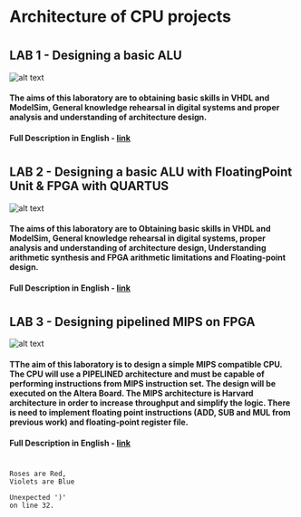 # Architecture of CPU projects
#

## LAB 1 - Designing a basic ALU
![alt text](https://image.ibb.co/kY92CS/1.png)
#### The aims of this laboratory are to obtaining basic skills in VHDL and ModelSim, General knowledge rehearsal in digital systems and proper analysis and understanding of architecture design.
#### Full Description in English - <a href="https://github.com/MaorAssayag/Architecture-of-CPU-projects/blob/master/Designing%20a%20basic%20ALU/readme.pdf">link</a>
#

## LAB 2 - Designing a basic ALU with FloatingPoint Unit & FPGA with QUARTUS
![alt text](https://github.com/MaorAssayag/Architecture-of-CPU-projects/blob/master/Designing%20ALU%20with%20FPU%20to%20FPGA/DOC/Critical%20Path%20png/system.PNG)
#### The aims of this laboratory are to Obtaining basic skills in VHDL and ModelSim, General knowledge rehearsal in digital systems, proper analysis and understanding of architecture design, Understanding arithmetic synthesis and FPGA arithmetic limitations and Floating-point design.
#### Full Description in English - <a href="https://github.com/MaorAssayag/Architecture-of-CPU-projects/blob/master/Designing%20Pipelined%20MIPS%20on%20FPGA/readme.pdf">link</a>

#

## LAB 3 - Designing pipelined MIPS on FPGA
![alt text](https://upload.wikimedia.org/wikipedia/commons/9/9e/Pipeline_MIPS.png)
#### TThe aim of this laboratory is to design a simple MIPS compatible CPU. The CPU will use a PIPELINED architecture and must be capable of performing instructions from MIPS instruction set. The design will be executed on the Altera Board. The MIPS architecture is Harvard architecture in order to increase throughput and simplify the logic. There is need to implement floating point instructions (ADD, SUB and MUL from previous work) and floating-point register file. 

#### Full Description in English - <a href="https://github.com/MaorAssayag/Architecture-of-CPU-projects/blob/master/Designing%20ALU%20with%20FPU%20to%20FPGA/readme.pdf">link</a>



#

    Roses are Red,
    Violets are Blue

    Unexpected ')'
    on line 32.

